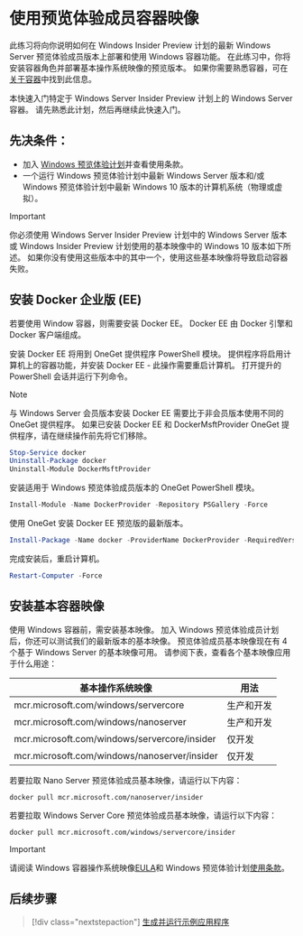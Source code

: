 
# <a name="using-insider-container-images"></a>使用预览体验成员容器映像

此练习将向你说明如何在 Windows Insider Preview 计划的最新 Windows Server 预览体验成员版本上部署和使用 Windows 容器功能。 在此练习中，你将安装容器角色并部署基本操作系统映像的预览版本。 如果你需要熟悉容器，可在[关于容器](../about/index.md)中找到此信息。

本快速入门特定于 Windows Server Insider Preview 计划上的 Windows Server 容器。 请先熟悉此计划，然后再继续此快速入门。

## <a name="prerequisites"></a>先决条件：

- 加入 [Windows 预览体验计划](https://insider.windows.com/GettingStarted)并查看使用条款。
- 一个运行 Windows 预览体验计划中最新 Windows Server 版本和/或 Windows 预览体验计划中最新 Windows 10 版本的计算机系统（物理或虚拟）。

> [!IMPORTANT]
> 你必须使用 Windows Server Insider Preview 计划中的 Windows Server 版本或 Windows Insider Preview 计划使用的基本映像中的 Windows 10 版本如下所述。 如果你没有使用这些版本中的其中一个，使用这些基本映像将导致启动容器失败。

## <a name="install-docker-enterprise-edition-ee"></a>安装 Docker 企业版 (EE)

若要使用 Window 容器，则需要安装 Docker EE。 Docker EE 由 Docker 引擎和 Docker 客户端组成。

安装 Docker EE 将用到 OneGet 提供程序 PowerShell 模块。 提供程序将启用计算机上的容器功能，并安装 Docker EE - 此操作需要重启计算机。 打开提升的 PowerShell 会话并运行下列命令。

> [!NOTE]
> 与 Windows Server 会员版本安装 Docker EE 需要比于非会员版本使用不同的 OneGet 提供程序。 如果已安装 Docker EE 和 DockerMsftProvider OneGet 提供程序，请在继续操作前先将它们移除。

```powershell
Stop-Service docker
Uninstall-Package docker
Uninstall-Module DockerMsftProvider
```

安装适用于 Windows 预览体验成员版本的 OneGet PowerShell 模块。

```powershell
Install-Module -Name DockerProvider -Repository PSGallery -Force
```

使用 OneGet 安装 Docker EE 预览版的最新版本。

```powershell
Install-Package -Name docker -ProviderName DockerProvider -RequiredVersion Preview
```

完成安装后，重启计算机。

```powershell
Restart-Computer -Force
```

## <a name="install-base-container-image"></a>安装基本容器映像

使用 Windows 容器前，需安装基本映像。 加入 Windows 预览体验成员计划后，你还可以测试我们的最新版本的基本映像。 预览体验成员基本映像现在有 4 个基于 Windows Server 的基本映像可用。 请参阅下表，查看各个基本映像应用于什么用途：

| 基本操作系统映像                       | 用法                      |
|-------------------------------------|----------------------------|
| mcr.microsoft.com/windows/servercore         | 生产和开发 |
| mcr.microsoft.com/windows/nanoserver              | 生产和开发 |
| mcr.microsoft.com/windows/servercore/insider | 仅开发           |
| mcr.microsoft.com/windows/nanoserver/insider        | 仅开发           |

若要拉取 Nano Server 预览体验成员基本映像，请运行以下内容：

```console
docker pull mcr.microsoft.com/nanoserver/insider
```

若要拉取 Windows Server Core 预览体验成员基本映像，请运行以下内容：

```console
docker pull mcr.microsoft.com/windows/servercore/insider
```

> [!IMPORTANT]
> 请阅读 Windows 容器操作系统映像[EULA](../EULA.md )和 Windows 预览体验计划[使用条款](https://www.microsoft.com/en-us/software-download/windowsinsiderpreviewserver)。

## <a name="next-steps"></a>后续步骤

> [!div class="nextstepaction"]
> [生成并运行示例应用程序](./Nano-RS3-.NET-Core-and-PS.md)
